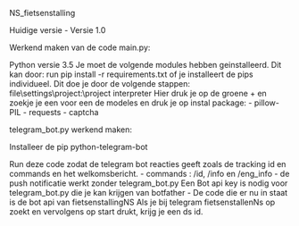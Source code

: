 NS_fietsenstalling

Huidige versie - Versie 1.0

 Werkend maken van de code main.py:

 Python versie 3.5
 Je moet de volgende modules hebben geinstalleerd.
 Dit kan door: run pip install -r requirements.txt of je installeert de pips individueel.
 Dit doe je door de volgende stappen: file\settings\project:\project interpreter
 Hier druk je op de groene + en zoekje je een voor een de modeles en druk je op instal package:
    - pillow-PIL
    - requests
    - captcha

telegram_bot.py werkend maken:

 Installeer de pip python-telegram-bot

 Run deze code zodat de telegram bot reacties geeft zoals de tracking id en commands en het welkomsbericht.
    - commands : /id, /info en /eng_info
    - de push notificatie werkt zonder telegram_bot.py
 Een Bot api key is nodig voor telegram_bot.py die je kan krijgen van botfather
    - De code die er nu in staat is de bot api van fietsenstallingNS
 Als je bij telegram fietsenstallenNs op zoekt en vervolgens op start drukt, krijg je een ds id.
